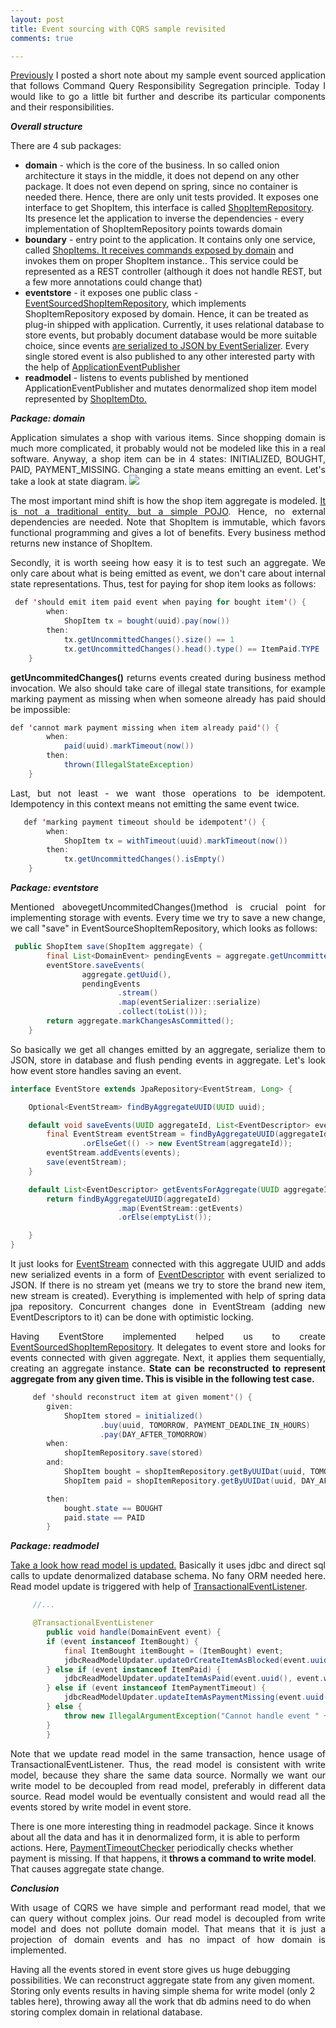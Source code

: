 ```yaml
---
layout: post
title: Event sourcing with CQRS sample revisited
comments: true

---
```


<p style="text-align:justify;">
<a href="http://pillopl.github.io/event-sourcing-with-cqrs">Previously</a> I posted a short note about my sample event sourced application that follows Command Query Responsibility Segregation principle. Today I would like to go a little bit further and describe its particular components and their responsibilities. 
</p>

***Overall structure***
<p style="text-align:justify;">
There are 4 sub packages:
<ul>
  <li><b>domain</b> - which is the core of the business. In so called onion architecture it stays in the middle, it does not depend on any other package. It does not even depend on spring, since no container is needed there. Hence, there are only unit tests provided. It exposes one interface to get ShopItem, this interface is called <a href="https://github.com/pilloPl/event-source-cqrs-sample/blob/master/src/main/java/io/pillopl/eventsource/domain/shopitem/ShopItemRepository.java">ShopItemRepository</a>. Its presence let the application to inverse the dependencies - every implementation of ShopItemRepository points towards domain</li>
  <li><b>boundary</b> - entry point to the application. It contains only one service, called <a href="https://github.com/pilloPl/event-source-cqrs-sample/blob/master/src/main/java/io/pillopl/eventsource/boundary/ShopItems.java">ShopItems. It receives <a href="https://github.com/pilloPl/event-source-cqrs-sample/tree/master/src/main/java/io/pillopl/eventsource/domain/shopitem/commands">commands exposed by domain</a> and invokes them on proper ShopItem instance.</a>. This service could be represented as a REST controller (although it does not handle REST, but a few more annotations could change that)</li>
  <li><b>eventstore</b> - it exposes one public class - <a href="https://github.com/pilloPl/event-source-cqrs-sample/blob/master/src/main/java/io/pillopl/eventsource/eventstore/EventSourcedShopItemRepository.java">EventSourcedShopItemRepository</a>, which implements ShopItemRepository exposed by domain. Hence, it can be treated as plug-in shipped with application. Currently, it uses relational database to store events, but probably document database would be more suitable choice, since events <a href="https://github.com/pilloPl/event-source-cqrs-sample/blob/master/src/main/java/io/pillopl/eventsource/eventstore/EventSerializer.java">are serialized to JSON by EventSerializer</a>. Every single stored event is also published to any other interested party with the help of <a href="http://docs.spring.io/spring/docs/current/javadoc-api/org/springframework/context/ApplicationEventPublisher.html">ApplicationEventPublisher</a></li>
  <li><b>readmodel</b> - listens to events published by mentioned ApplicationEventPublisher and mutates denormalized shop item model represented by <a href="https://github.com/pilloPl/event-source-cqrs-sample/blob/master/src/main/java/io/pillopl/eventsource/readmodel/ShopItemDto.java">ShopItemDto.</a></li>
</ul>

</p>


***Package: domain***
<p style="text-align:justify;">
Application simulates a shop with various items. Since shopping domain is much more complicated, it probably would not be modeled like this in a real software. Anyway, a shop item can be in 4 states: INITIALIZED, BOUGHT, PAID, PAYMENT_MISSING. Changing a state means emitting an event. Let's take a look at state diagram.

<img src="/images/states.png">


</p>

<p style="text-align:justify;">
The most important mind shift is how the shop item aggregate is modeled. <a href="https://github.com/pilloPl/event-source-cqrs-sample/blob/master/src/main/java/io/pillopl/eventsource/domain/shopitem/ShopItem.java">It is not a traditional entity, but a simple POJO</a>. Hence, no external dependencies are needed. Note that ShopItem is immutable, which favors functional programming and gives a lot of benefits. Every business method returns new instance of ShopItem. 
</p>

<p style="text-align:justify;">
Secondly, it is worth seeing how easy it is to test such an aggregate. We only care about what is being emitted as event, we don't care about internal state representations. Thus, test for paying for shop item looks as follows:
</p>

```java
 def 'should emit item paid event when paying for bought item'() {
        when:
            ShopItem tx = bought(uuid).pay(now())
        then:
            tx.getUncommittedChanges().size() == 1
            tx.getUncommittedChanges().head().type() == ItemPaid.TYPE
    }
```

<p style="text-align:justify;">
<b></i>getUncommitedChanges()</b></i> returns events created during business method invocation. We also should take care of illegal state transitions, for example marking payment as missing when when someone already has paid should be impossible:
</p>

```java
def 'cannot mark payment missing when item already paid'() {
        when:
            paid(uuid).markTimeout(now())
        then:
            thrown(IllegalStateException)
    }
```

<p style="text-align:justify;">
Last, but not least - we want those operations to be idempotent. Idempotency in this context means not emitting the same event twice.
</p>

```java
   def 'marking payment timeout should be idempotent'() {
        when:
            ShopItem tx = withTimeout(uuid).markTimeout(now())
        then:
            tx.getUncommittedChanges().isEmpty()
    }
```

***Package: eventstore***

<p style="text-align:justify;">
Mentioned above</i>getUncommitedChanges()</i>method is crucial point for implementing storage with events. Every time we try to save a new change, we call "save" in EventSourceShopItemRepository, which looks as follows:
</p>

```java
 public ShopItem save(ShopItem aggregate) {
        final List<DomainEvent> pendingEvents = aggregate.getUncommittedChanges();
        eventStore.saveEvents(
                aggregate.getUuid(),
                pendingEvents
                        .stream()
                        .map(eventSerializer::serialize)
                        .collect(toList()));
        return aggregate.markChangesAsCommitted();
    }
```

<p style="text-align:justify;">
So basically we get all changes emitted by an aggregate, serialize them to JSON, store in database and flush pending events in aggregate. Let's look how event store handles saving an event.
</p>

```java
interface EventStore extends JpaRepository<EventStream, Long> {

    Optional<EventStream> findByAggregateUUID(UUID uuid);

    default void saveEvents(UUID aggregateId, List<EventDescriptor> events) {
        final EventStream eventStream = findByAggregateUUID(aggregateId)
                .orElseGet(() -> new EventStream(aggregateId));
        eventStream.addEvents(events);
        save(eventStream);
    }

    default List<EventDescriptor> getEventsForAggregate(UUID aggregateId) {
        return findByAggregateUUID(aggregateId)
                        .map(EventStream::getEvents)
                        .orElse(emptyList());

    }
}
```

<p style="text-align:justify;">
It just looks for <a href="https://github.com/pilloPl/event-source-cqrs-sample/blob/master/src/main/java/io/pillopl/eventsource/eventstore/EventStream.java">EventStream</a> connected with this aggregate UUID and adds new serialized events in a form of <a href="https://github.com/pilloPl/event-source-cqrs-sample/blob/master/src/main/java/io/pillopl/eventsource/eventstore/EventDescriptor.java">EventDescriptor</a> with event serialized to JSON. If there is no stream yet (means we try to store the brand new item, new stream is created). Everything is implemented with help of spring data jpa repository. Concurrent changes done in EventStream (adding new EventDescriptors to it) can be done with optimistic locking.
</p>

<p style="text-align:justify;">
Having EventStore implemented helped us to create <a href="https://github.com/pilloPl/event-source-cqrs-sample/blob/master/src/main/java/io/pillopl/eventsource/eventstore/EventSourcedShopItemRepository.java">EventSourcedShopItemRepository</a>. It delegates to event store and looks for events connected with given aggregate. Next, it applies them sequentially, creating an aggregate instance. <b>State can be reconstructed to represent aggregate from any given time. This is visible in the following test case.</b>
</p>

```java
	 def 'should reconstruct item at given moment'() {
		given:
		    ShopItem stored = initialized()
		            .buy(uuid, TOMORROW, PAYMENT_DEADLINE_IN_HOURS)
		            .pay(DAY_AFTER_TOMORROW)
		when:
		    shopItemRepository.save(stored)
		and:
		    ShopItem bought = shopItemRepository.getByUUIDat(uuid, TOMORROW)
		    ShopItem paid = shopItemRepository.getByUUIDat(uuid, DAY_AFTER_TOMORROW)

		then:
		    bought.state == BOUGHT
		    paid.state == PAID
	    }
```


***Package: readmodel***

<p style="text-align:justify;">
<a href="https://github.com/pilloPl/event-source-cqrs-sample/blob/master/src/main/java/io/pillopl/eventsource/readmodel/ReadModelOnDomainEventUpdater.java">Take a look how read model is updated.</a> Basically it uses jdbc and direct sql calls to update denormalized database schema. No fany ORM needed here. Read model update is triggered with help of <a href="http://docs.spring.io/spring/docs/current/javadoc-api/org/springframework/transaction/event/TransactionalEventListener.html">TransactionalEventListener</a>.   
</p>

```java
	 //...

	 @TransactionalEventListener
	    public void handle(DomainEvent event) {
		if (event instanceof ItemBought) {
		    final ItemBought itemBought = (ItemBought) event;
		    jdbcReadModelUpdater.updateOrCreateItemAsBlocked(event.uuid(), event.when(), itemBought.getPaymentTimeoutDate());
		} else if (event instanceof ItemPaid) {
		    jdbcReadModelUpdater.updateItemAsPaid(event.uuid(), event.when());
		} else if (event instanceof ItemPaymentTimeout) {
		    jdbcReadModelUpdater.updateItemAsPaymentMissing(event.uuid(), event.when());
		} else {
		    throw new IllegalArgumentException("Cannot handle event " + event.getClass());
		}
	    }
```

<p style="text-align:justify;">
Note that we update read model in the same transaction, hence usage of TransactionalEventListener. Thus, the read model is consistent with write model, because they share the same data source. Normally we want our write model to be decoupled from read model, preferably in different data source. Read model would be eventually consistent and would read all the events stored by write model in event store.

There is one more interesting thing in readmodel package. Since it knows about all the data and has it in denormalized form, it is able to perform actions. Here, <a href="https://github.com/pilloPl/event-source-cqrs-sample/blob/master/src/main/java/io/pillopl/eventsource/readmodel/PaymentTimeoutChecker.java">PaymentTimeoutChecker</a> periodically checks whether payment is missing. If that happens, it <b>throws a command to write model</b>. That causes aggregate state change.
</p>

***Conclusion***

<p style="text-align:justify;">
With usage of CQRS we have simple and performant read model, that we can query without complex joins. Our read model is decoupled from write model and does not pollute domain model. That means that it is just a projection of domain events and has no impact of how domain is implemented. 

Having all the events stored in event store gives us huge debugging possibilities. We can reconstruct aggregate state from any given moment. Storing only events results in having simple shema for write model (only 2 tables here), throwing away all the work that db admins need to do when storing complex domain in relational database. 
</p>
